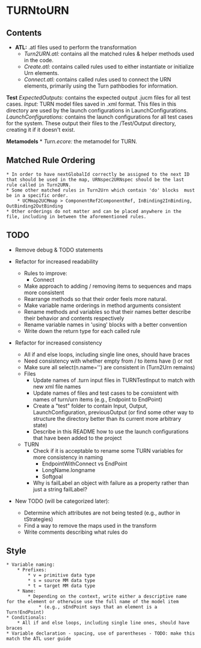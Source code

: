 # TURNtoURN

## Contents

* **ATL:** .atl files used to perform the transformation
	* *Turn2URN.atl:* contains all the matched rules & helper methods used in the code.
	* *Create.atl:* contains called rules used to either instantiate or initialize Urn elements.
	* *Connect.atl:* contains called rules used to connect the URN elements, primarily using the Turn pathbodies for information.
  
**Test** 
	*ExpectedOutputs:* contains the expected output .jucm files for all test cases.
	*Input:* TURN model files saved in .xml format. This files in this directory are used by the launch configurations in LaunchConfigurations.
	*LaunchConfigurations:* contains the launch configurations for all test cases for the system. These output their files to the /Test/Output directory, creating it if it doesn't exist.
  
**Metamodels** 
	* *Turn.ecore:* the metamodel for TURN. 

## Matched Rule Ordering
	* In order to have nextGlobalId correctly be assigned to the next ID that should be used in the map, URNspec2URNspec should be the last rule called in Turn2URN.
	* Some other matched rules in Turn2Urn which contain 'do' blocks  must be in a specific order.
		* UCMmap2UCMmap > ComponentRef2ComponentRef, InBinding2InBinding, OutBinding2OutBinding
	* Other orderings do not matter and can be placed anywhere in the file, including in between the aforementioned rules.

## TODO
* Remove debug & TODO statements
* Refactor for increased readability
	* Rules to improve:
		* Connect
	* Make approach to adding / removing items to sequences and maps more consistent
	* Rearrange methods so that their order feels more natural.
	* Make variable name orderings in method arguments consistent
	* Rename methods and variables so that their names better describe their behavior and contents respectively
	* Rename variable names in 'using' blocks with a better convention
	* Write down the return type for each called rule
* Refactor for increased consistency
	* All if and else loops, including single line ones, should have braces
	* Need consistency with whether empty from / to items have () or not
	* Make sure all select(n.name='') are consistent in (Turn2Urn remains)
	* Files
		* Update names of .turn input files in TURNTestInput to match with new xml file names
		* Update names of files and test cases to be consistent with names of turn/urn items (e.g., Endpoint to EndPoint)
		* Create a "test" folder to contain Input, Output, LaunchConfiguration, previousOutput (or find some other way to structure the directory better than its current more arbitrary state)
		* Describe in this README how to use the launch configurations that have been added to the project
	* TURN
		* Check if it is acceptable to rename some TURN variables for more consistency in naming
			* EndpointWithConnect vs EndPoint
			* LongName.longname
			* Softgoal
		* Why is failLabel an object with failure as a property rather than just a string failLabel?

* New TODO (will be categorized later):
	* Determine which attributes are not being tested (e.g., author in tStrategies)
	* Find a way to remove the maps used in the transform
	* Write comments describing what rules do

## Style
	* Variable naming:
		* Prefixes:
			* v = primitive data type
			* s = source MM data type
			* t = target MM data type
		* Name:
			* Depending on the context, write either a descriptive name for the element or otherwise use the full name of the model item 
				* (e.g., sEndPoint says that an element is a Turn!EndPoint)
	* Conditionals:
		* All if and else loops, including single line ones, should have braces
    * Variable declaration - spacing, use of parentheses - TODO: make this match the ATL user guide